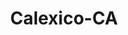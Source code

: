 ---
title: Calexico-CA
slug: calexico-ca
f_state:
- cms/state/california.md
f_locations:
- cms/payday-loan/4-month-loan-period-on-jewelry-116.md
- cms/payday-loan/california-gold-coin-trading-5954.md
- cms/payday-loan/casa-de-cambio-6085.md
- cms/payday-loan/checkmate-14354.md
- cms/payday-loan/el-dollar-16730.md
- cms/payday-loan/el-dollar-no-4-16731.md
- cms/payday-loan/g-a-money-exchange-18875.md
- cms/payday-loan/garlans-18903.md
- cms/payday-loan/money-express-inc-21246.md
- cms/payday-loan/tienda-cali-27679.md
- cms/payday-loan/verdugo-28549.md
- cms/payday-loan/verdugo-28550.md
updated-on: '2024-05-30T13:41:28.615Z'
created-on: '2024-05-30T13:41:28.615Z'
published-on: '2024-05-30T13:54:32.469Z'
f_city: Calexico
layout: '[city].html'
tags: city
---